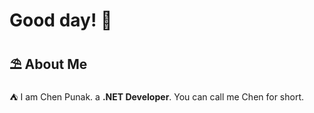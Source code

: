 
# Good day! 👋

## ⛱ About Me

⛺️ I am Chen Punak. a **.NET Developer**. You can call me Chen for short.
